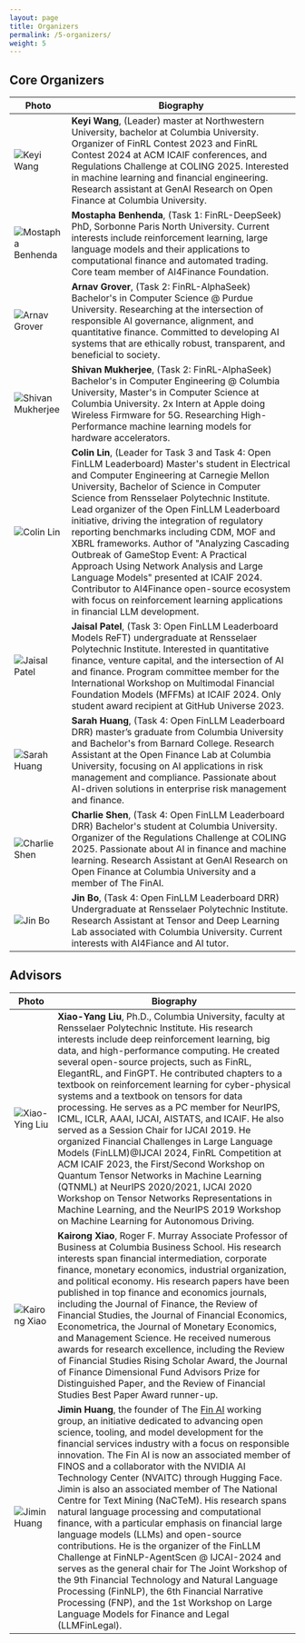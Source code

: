 ```yaml
---
layout: page
title: Organizers
permalink: /5-organizers/
weight: 5
---
```


## Core Organizers

| Photo                | Biography              |
|----------------------|-------------------|
| ![Keyi Wang](https://github.com/Open-Finance-Lab/FinRL_Contest_2025/blob/main/docs/assets/organizers/keyi.jpeg?raw=true)      | **Keyi Wang**, (Leader) master at Northwestern University, bachelor at Columbia University. Organizer of FinRL Contest 2023 and  FinRL Contest 2024 at ACM ICAIF conferences, and Regulations Challenge at COLING 2025. Interested in machine learning and financial engineering. Research assistant at GenAI Research on Open Finance at Columbia University.|
| ![Mostapha Benhenda](https://github.com/Open-Finance-Lab/FinRL_Contest_2025/blob/main/docs/assets/organizers/mostapha_benhenda.png?raw=true)      | **Mostapha Benhenda**, (Task 1: FinRL-DeepSeek) PhD, Sorbonne Paris North University. Current interests include reinforcement learning, large language models and their applications to computational finance and automated trading. Core team member of AI4Finance Foundation. |
| ![Arnav Grover](https://github.com/Open-Finance-Lab/FinRL_Contest_2025/blob/main/docs/assets/organizers/arnav_grover.png?raw=true)      | **Arnav Grover**, (Task 2: FinRL-AlphaSeek) Bachelor's in Computer Science @ Purdue University. Researching at the intersection of responsible AI governance, alignment, and quantitative finance. Committed to developing AI systems that are ethically robust, transparent, and beneficial to society.|
| ![Shivan Mukherjee](https://github.com/Open-Finance-Lab/FinRL_Contest_2025/blob/main/docs/assets/organizers/shivan_mukherjee.jpeg?raw=true)      | **Shivan Mukherjee**, (Task 2: FinRL-AlphaSeek) Bachelor's in Computer Engineering @ Columbia University, Master's in Computer Science at Columbia University. 2x Intern at Apple doing Wireless Firmware for 5G. Researching High-Performance machine learning models for hardware accelerators. |
| ![Colin Lin](https://github.com/Open-Finance-Lab/FinRL_Contest_2025/blob/main/docs/assets/organizers/colin.jpeg?raw=true)      | **Colin Lin**, (Leader for Task 3 and Task 4: Open FinLLM Leaderboard) Master's student in Electrical and Computer Engineering at Carnegie Mellon University, Bachelor of Science in Computer Science from Rensselaer Polytechnic Institute. Lead organizer of the Open FinLLM Leaderboard initiative, driving the integration of regulatory reporting benchmarks including CDM, MOF and XBRL frameworks. Author of "Analyzing Cascading Outbreak of GameStop Event: A Practical Approach Using Network Analysis and Large Language Models" presented at ICAIF 2024. Contributor to AI4Finance open-source ecosystem with focus on reinforcement learning applications in financial LLM development.|
| ![Jaisal Patel](https://github.com/Open-Finance-Lab/FinRL_Contest_2025/blob/main/docs/assets/organizers/jaisal_patel.png?raw=true)      | **Jaisal Patel**, (Task 3: Open FinLLM Leaderboard Models ReFT) undergraduate at Rensselaer Polytechnic Institute. Interested in quantitative finance, venture capital, and the intersection of AI and finance. Program committee member for the International Workshop on Multimodal Financial Foundation Models (MFFMs) at ICAIF 2024. Only student award recipient at GitHub Universe 2023.|
| ![Sarah Huang](https://github.com/Open-Finance-Lab/FinRL_Contest_2025/blob/main/docs/assets/organizers/sarah.jpg?raw=true)      | **Sarah Huang**, (Task 4: Open FinLLM Leaderboard DRR) master’s graduate from Columbia University and Bachelor's from Barnard College. Research Assistant at the Open Finance Lab at Columbia University, focusing on AI applications in risk management and compliance. Passionate about AI-driven solutions in enterprise risk management and finance.
| ![Charlie Shen](https://github.com/Open-Finance-Lab/FinRL_Contest_2025/blob/main/docs/assets/organizers/charlie.jpg?raw=true)      | **Charlie Shen**, (Task 4: Open FinLLM Leaderboard DRR) Bachelor's student at Columbia University. Organizer of the Regulations Challenge at COLING 2025. Passionate about AI in finance and machine learning. Research Assistant at GenAI Research on Open Finance at Columbia University and a member of The FinAI. |
| ![Jin Bo](https://github.com/Open-Finance-Lab/FinRL_Contest_2025/blob/main/docs/assets/organizers/JinBo.png?raw=true)      | **Jin Bo**, (Task 4: Open FinLLM Leaderboard DRR) Undergraduate at Rensselaer Polytechnic Institute. Research Assistant at Tensor and Deep Learning Lab associated with Columbia University. Current interests with AI4Fiance and AI tutor.|


## Advisors

| Photo                | Biography              |
|----------------------|-------------------|
| ![Xiao-Ying Liu](https://github.com/Open-Finance-Lab/FinRL_Contest_2025/blob/main/docs/assets/organizers/supervisors/liu-xy.png?raw=true) | **Xiao-Yang Liu**, Ph.D., Columbia University, faculty at Rensselaer Polytechnic Institute. His research interests include deep reinforcement learning, big data, and high-performance computing. He created several open-source projects, such as FinRL, ElegantRL, and FinGPT. He contributed chapters to a textbook on reinforcement learning for cyber-physical systems and a textbook on tensors for data processing. He serves as a PC member for NeurIPS, ICML, ICLR, AAAI, IJCAI, AISTATS, and ICAIF. He also served as a Session Chair for IJCAI 2019. He organized Financial Challenges in Large Language Models (FinLLM)@IJCAI 2024, FinRL Competition at ACM ICAIF 2023, the First/Second Workshop on Quantum Tensor Networks in Machine Learning (QTNML) at NeurIPS 2020/2021, IJCAI 2020 Workshop on Tensor Networks Representations in Machine Learning, and the NeurIPS 2019 Workshop on Machine Learning for Autonomous Driving.|
| ![Kairong Xiao](https://github.com/Open-Finance-Lab/FinRL_Contest_2025/blob/main/docs/assets/organizers/supervisors/kairong_xiao.jpg?raw=true) | **Kairong Xiao**, Roger F. Murray Associate Professor of Business at Columbia Business School. His research interests span financial intermediation, corporate finance, monetary economics, industrial organization, and political economy. His research papers have been published in top finance and economics journals, including the Journal of Finance, the Review of Financial Studies, the  Journal of Financial Economics, Econometrica, the Journal of Monetary Economics, and Management Science. He received numerous awards for research excellence, including the Review of Financial Studies Rising Scholar Award, the Journal of Finance Dimensional Fund Advisors Prize for Distinguished Paper, and the Review of Financial Studies Best Paper Award runner-up.|
| ![Jimin Huang](https://github.com/Open-Finance-Lab/FinRL_Contest_2025/blob/main/docs/assets/organizers/supervisors/jimin_huang.jpeg?raw=true) | **Jimin Huang**, the founder of The [Fin AI](https://thefin.ai/) working group, an initiative dedicated to advancing open science, tooling, and model development for the financial services industry with a focus on responsible innovation. The Fin AI is now an associated member of FINOS and a collaborator with the NVIDIA AI Technology Center (NVAITC) through Hugging Face. Jimin is also an associated member of The National Centre for Text Mining (NaCTeM). His research spans natural language processing and computational finance, with a particular emphasis on financial large language models (LLMs) and open-source contributions. He is the organizer of the FinLLM Challenge at FinNLP-AgentScen @ IJCAI-2024 and serves as the general chair for The Joint Workshop of the 9th Financial Technology and Natural Language Processing (FinNLP), the 6th Financial Narrative Processing (FNP), and the 1st Workshop on Large Language Models for Finance and Legal (LLMFinLegal).|






